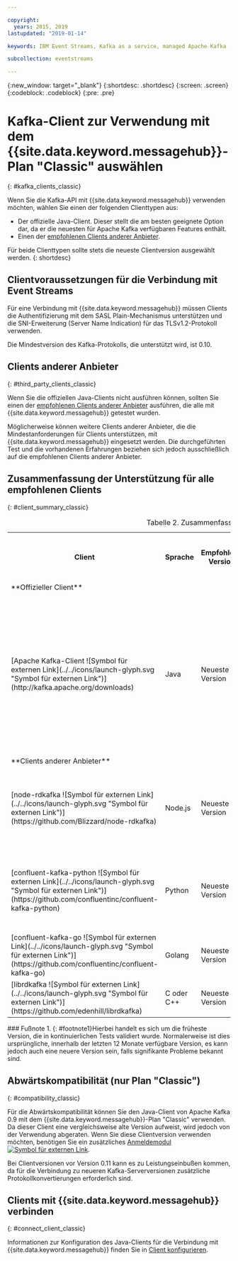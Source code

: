 ```yaml
---

copyright:
  years: 2015, 2019
lastupdated: "2019-01-14"

keywords: IBM Event Streams, Kafka as a service, managed Apache Kafka

subcollection: eventstreams

---
```


{:new_window: target="_blank"}
{:shortdesc: .shortdesc}
{:screen: .screen}
{:codeblock: .codeblock}
{:pre: .pre}

# Kafka-Client zur Verwendung mit dem {{site.data.keyword.messagehub}}-Plan "Classic" auswählen 
{: #kafka_clients_classic}

Wenn Sie die Kafka-API mit {{site.data.keyword.messagehub}} verwenden möchten, wählen Sie einen der folgenden Clienttypen aus:

* Der offizielle Java-Client. Dieser stellt die am besten geeignete Option dar, da er die neuesten für Apache Kafka verfügbaren Features enthält.
* Einen der [empfohlenen Clients anderer Anbieter](/docs/services/EventStreams?topic=eventstreams-kafka_clients#clients_table).

Für beide Clienttypen sollte stets die neueste Clientversion ausgewählt werden. 
{: shortdesc}

## Clientvoraussetzungen für die Verbindung mit Event Streams

Für eine Verbindung mit {{site.data.keyword.messagehub}} müssen Clients die Authentifizierung mit dem SASL Plain-Mechanismus unterstützen und die SNI-Erweiterung (Server Name Indication) für das TLSv1.2-Protokoll verwenden.

Die Mindestversion des Kafka-Protokolls, die unterstützt wird, ist 0.10.
	
## Clients anderer Anbieter
{: #third_party_clients_classic}

Wenn Sie die offiziellen Java-Clients nicht ausführen können, sollten Sie einen der [empfohlenen Clients anderer Anbieter](/docs/services/EventStreams?topic=eventstreams-kafka_clients#clients_table) ausführen, die alle mit {{site.data.keyword.messagehub}} getestet wurden. 

Möglicherweise können weitere Clients anderer Anbieter, die die Mindestanforderungen für Clients unterstützen, mit {{site.data.keyword.messagehub}} eingesetzt werden. Die durchgeführten Test und die vorhandenen Erfahrungen beziehen sich jedoch ausschließlich auf die empfohlenen Clients anderer Anbieter.

## Zusammenfassung der Unterstützung für alle empfohlenen Clients
{: #client_summary_classic}

<table id="clients_table">
    <caption>Tabelle 2. Zusammenfassung der Clientunterstützung</caption>
      <tr>
		    <th id="client" scope="col">Client</th>
		    <th id="language" scope="col">Sprache</th>
			<th id="version" scope="col">Empfohlene Version</th>
		    <th id="minimum version" scope="col">Unterstützte Mindestversion [<sup>1</sup>](/docs/services/EventStreams?topic=eventstreams-kafka_clients#footnote1)</th>
			<th id="sample link" scope="col">Link zum Beispiel</th>
        </tr>
			<tr>
			<td colspan="3">**Offizieller Client**</td>
			</tr>
	  		<tr>
			<td>[Apache Kafka-Client ![Symbol für externen Link](../../icons/launch-glyph.svg "Symbol für externen Link")](http://kafka.apache.org/downloads)</td>
			<td>Java</td>
			<td>Neueste Version</td>
			<td>0.10.2 <p> Informationen zu älteren Clients finden Sie in [Kompatibilität mit früheren Versionen](/docs/services/EventStreams?topic=eventstreams-kafka_clients#compatibility).</p></td>
			<td>[Beispiel für Java-Konsole
![Symbol für externen Link](../../icons/launch-glyph.svg "Symbol für externen Link")](https://github.com/ibm-messaging/event-streams-samples/tree/master/kafka-java-console-sample)<br/>
			[Beispiel für Liberty
![Symbol für externen Link](../../icons/launch-glyph.svg "Symbol für externen Link")](https://github.com/ibm-messaging/event-streams-samples/tree/master/kafka-java-liberty-sample)
			</td>
			</tr>
			<tr>
			<td colspan="3">**Clients anderer Anbieter**</td>
			</tr>
	  		<tr>
			<td>[node-rdkafka ![Symbol für externen Link](../../icons/launch-glyph.svg "Symbol für externen Link")](https://github.com/Blizzard/node-rdkafka)</td>
			<td>Node.js</td>
			<td>Neueste Version</td>
			<td>2.2.2</td>
			<td>[Beispiel für Node.js ![Symbol für externen Link](../../icons/launch-glyph.svg "Symbol für externen Link")](https://github.com/ibm-messaging/event-streams-samples/tree/master/kafka-nodejs-console-sample)</td>
		</tr>
		<tr>
			<td>[confluent-kafka-python ![Symbol für externen Link](../../icons/launch-glyph.svg "Symbol für externen Link")](https://github.com/confluentinc/confluent-kafka-python)</td>
			<td>Python</td>
			<td>Neueste Version</td>
			<td>0.11.0</td>
			<td>[Beispiel für Kafka Python ![Symbol für externen Link](../../icons/launch-glyph.svg "Symbol für externen Link")](https://github.com/ibm-messaging/event-streams-samples/tree/master/kafka-python-console-sample)</td>
		</tr>
		<tr>
			<td>[confluent-kafka-go ![Symbol für externen Link](../../icons/launch-glyph.svg "Symbol für externen Link")](https://github.com/confluentinc/confluent-kafka-go)</td>
			<td>Golang</td>
			<td>Neueste Version</td>
			<td>0.11.0</td>
			<td></td>
		</tr>
		<tr>
			<td>[librdkafka ![Symbol für externen Link](../../icons/launch-glyph.svg "Symbol für externen Link")](https://github.com/edenhill/librdkafka)</td>
			<td>C oder C++</td>
			<td>Neueste Version</td>
			<td>0.11.0</td>
			<td></td>
		</tr>

</table>
### Fußnote
1. {: #footnote1}Hierbei handelt es sich um die früheste Version, die in kontinuierlichen Tests validiert wurde. Normalerweise ist dies ursprüngliche, innerhalb der letzten 12 Monate verfügbare Version, es kann jedoch auch eine neuere Version sein, falls signifikante Probleme bekannt sind.

## Abwärtskompatibilität (nur Plan "Classic")
{: #compatibility_classic}

Für die Abwärtskompatibilität können Sie den Java-Client von Apache Kafka 0.9 mit dem {{site.data.keyword.messagehub}}-Plan "Classic" verwenden. Da dieser Client eine vergleichsweise alte Version aufweist, wird jedoch von der Verwendung abgeraten. Wenn Sie diese Clientversion verwenden möchten, benötigen Sie ein zusätzliches [Anmeldemodul ![Symbol für externen Link](../../icons/launch-glyph.svg "Symbol für externen Link")](https://github.com/ibm-messaging/event-streams-samples/tree/master/kafka-0.9/message-hub-login-library).

Bei Clientversionen vor Version 0.11 kann es zu Leistungseinbußen kommen, da für die Verbindung zu neueren Kafka-Serverversionen zusätzliche Protokollkonvertierungen erforderlich sind.

<!--
## Unsupported clients

The following clients are not supported by {{site.data.keyword.messagehub}}:

### kafka-node
The kafka-node client does not fully support SASL authentication with the PLAIN mechanism so cannot currently be used with {{site.data.keyword.messagehub}}.


### no-kafka 
The no-kafka client does not fully support SASL authentication with the PLAIN mechanism so cannot currently be used with {{site.data.keyword.messagehub}}.

-->

## Clients mit {{site.data.keyword.messagehub}} verbinden
{: #connect_client_classic}

Informationen zur Konfiguration des Java-Clients für die Verbindung mit {{site.data.keyword.messagehub}} finden Sie in [Client konfigurieren](/docs/services/EventStreams?topic=eventstreams-kafka_connect).












